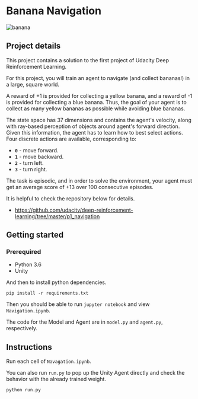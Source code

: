 # Banana Navigation

![banana](images/play.gif)

## Project details

This project contains a solution to the first project of Udacity Deep Reinforcement Learning.

For this project, you will train an agent to navigate (and collect bananas!) in a large, square world.

A reward of +1 is provided for collecting a yellow banana, and a reward of -1 is provided for collecting a blue banana.  Thus, the goal of your agent is to collect as many yellow bananas as possible while avoiding blue bananas.  

The state space has 37 dimensions and contains the agent's velocity, along with ray-based perception of objects around agent's forward direction.  Given this information, the agent has to learn how to best select actions.  Four discrete actions are available, corresponding to:
- **`0`** - move forward.
- **`1`** - move backward.
- **`2`** - turn left.
- **`3`** - turn right.

The task is episodic, and in order to solve the environment, your agent must get an average score of +13 over 100 consecutive episodes.

It is helpful to check the repository below for details.
* https://github.com/udacity/deep-reinforcement-learning/tree/master/p1_navigation

## Getting started
### Prerequired
* Python 3.6
* Unity

And then to install python dependencies. 

    pip install -r requirements.txt

Then you should be able to run `jupyter notebook` and view `Navigation.ipynb`. 

The code for the Model and Agent are in `model.py` and `agent.py`, respectively.

## Instructions

Run each cell of `Navagation.ipynb`.

You can also run `run.py` to pop up the Unity Agent directly and check the behavior with the already trained weight.

    python run.py